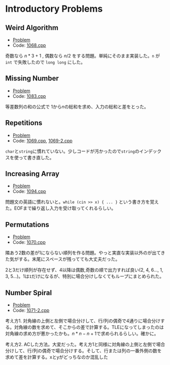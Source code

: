 # Introductory Problems

## Weird Algorithm

- [Problem](https://cses.fi/problemset/task/1068/)
- Code: [1068.cpp](../tasks/1068.cpp)

奇数なら $n*3+1$ , 偶数なら $n/2$ をする問題。単純にそのまま実装した。`n` が `int` で失敗したので `long long` にした。

## Missing Number

- [Problem](https://cses.fi/problemset/task/1083)
- Code: [1083.cpp](../tasks/1083.cpp)

等差数列の和の公式で $1$から$n$の総和を求め、入力の総和と差をとった。

## Repetitions

- [Problem](https://cses.fi/problemset/task/1069/)
- Code: [1069.cpp](../tasks/1069.cpp), [1069-2.cpp](../tasks/1069-2.cpp)

`char`と`string`に慣れていない。少しコードが汚かったので`string`のインデックスを使って書き直した。

## Increasing Array

- [Problem](https://cses.fi/problemset/task/1094)
- Code: [1094.cpp](../tasks/1094.cpp)

問題文の英語に慣れないと。`while (cin >> x) { ... }` という書き方を覚えた。EOFまで繰り返し入力を受け取ってくれるらしい。

## Permutations

- [Problem](https://cses.fi/problemset/task/1070)
- Code: [1070.cpp](../tasks/1070.cpp)

隣あう2数の差が1にならない順列を作る問題。やっと実直な実装以外のが出てきた気がする。末尾にスペースが残ってても大丈夫だった。

2と3だけ順列が存在せず、4以降は偶数,奇数の順で出力すれば良い(2, 4, 6..., 1, 3, 5...)。1は`1`だけになるが、特別に場合分けしなくてもループにまとめられた。

## Number Spiral

- [Problem](https://cses.fi/problemset/task/1071)
- Code: [1071-2.cpp](../tasks/1071-2.cpp)

考え方1. 対角線の上側と左側で場合分けして、行/列の偶奇で4通りに場合分けする。対角線の数を求めて、そこからの差で計算する。TLEになってしまったのは対角線の求め方が悪かったかも。$n * n - n + 1$で求められるらしい。確かに。

考え方2. ACした方法。大変だった。考え方1と同様に対角線の上側と左側で場合分けして、行/列の偶奇で場合分けする。そして、行または列の一番外側の数を求めて差を計算する。xとyがどっちなのか混乱した
